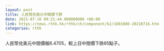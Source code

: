 ```yaml
---
layout: post
title: 人民幣兌美元中間價下跌
date: 2021-07-16 09:21:44.000000000 +08:00
link: https://news.rthk.hk/rthk/ch/component/k2/1601080-20210716.htm
categories: rthk
---
```


人民幣兌美元中間價報6.4705，較上日中間價下跌65點子。
